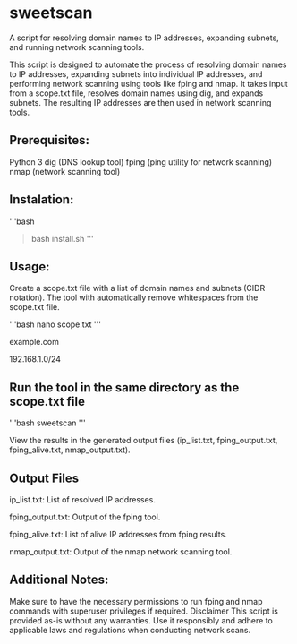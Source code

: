 # sweetscan                                                                                        
                                                                                           
A script for resolving domain names to IP addresses, expanding subnets, and running network scanning tools.

This script is designed to automate the process of resolving domain names to IP addresses, expanding subnets into individual IP addresses, and performing network scanning using tools like fping and nmap. 
It takes input from a scope.txt file, resolves domain names using dig, and expands subnets. The resulting IP addresses are then used in network scanning tools.

## Prerequisites:

Python 3
dig (DNS lookup tool)
fping (ping utility for network scanning)
nmap (network scanning tool)

## Instalation:
'''bash
> bash install.sh
'''

## Usage:

Create a scope.txt file with a list of domain names and subnets (CIDR notation). The tool with automatically remove whitespaces from the scope.txt file.

'''bash
nano scope.txt
'''

  example.com
  
  192.168.1.0/24
  
## Run the tool in the same directory as the scope.txt file

'''bash
sweetscan
'''

View the results in the generated output files (ip_list.txt, fping_output.txt, fping_alive.txt, nmap_output.txt).

## Output Files

ip_list.txt: List of resolved IP addresses.

fping_output.txt: Output of the fping tool.

fping_alive.txt: List of alive IP addresses from fping results.

nmap_output.txt: Output of the nmap network scanning tool.


## Additional Notes:

Make sure to have the necessary permissions to run fping and nmap commands with superuser privileges if required.
Disclaimer
This script is provided as-is without any warranties. Use it responsibly and adhere to applicable laws and regulations when conducting network scans.


